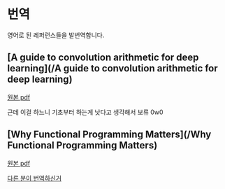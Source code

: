 # 번역
영어로 된 레퍼런스들을 발번역합니다.



## [A guide to convolution arithmetic for deep learning](/A guide to convolution arithmetic for deep learning)

[원본 pdf](https://arxiv.org/abs/1603.07285)

근데 이걸 하느니 기초부터 하는게 낫다고 생각해서 보류 0w0

## [Why Functional Programming Matters](/Why Functional Programming Matters)

[원본 pdf](https://www.cs.kent.ac.uk/people/staff/dat/miranda/whyfp90.pdf)

[다른 분이 번역하신거](https://medium.com/@jooyunghan/%EC%99%9C-%ED%95%A8%EC%88%98%ED%98%95-%ED%94%84%EB%A1%9C%EA%B7%B8%EB%9E%98%EB%B0%8D%EC%9D%B4-%EC%A4%91%EC%9A%94%ED%95%9C%EA%B0%80-john-hughes-1989-f6a1074a055b)